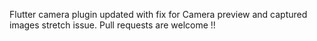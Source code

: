 
Flutter camera plugin updated with fix for Camera preview and captured images stretch issue.
Pull requests are welcome !!
